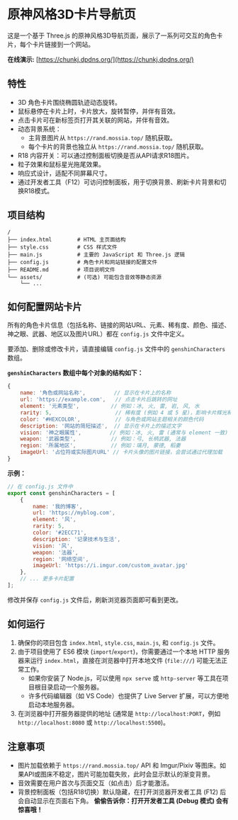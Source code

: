 # 原神风格3D卡片导航页

这是一个基于 Three.js 的原神风格3D导航页面，展示了一系列可交互的角色卡片，每个卡片链接到一个网站。

**在线演示:** [https://chunkj.dpdns.org/](https://chunkj.dpdns.org/)

## 特性

- 3D 角色卡片围绕椭圆轨迹动态旋转。
- 鼠标悬停在卡片上时，卡片放大，旋转暂停，并伴有音效。
- 点击卡片可在新标签页打开其关联的网站，并伴有音效。
- 动态背景系统：
    - 主背景图片从 `https://rand.mossia.top/` 随机获取。
    - 每个卡片的背景也独立从 `https://rand.mossia.top/` 随机获取。
- R18 内容开关：可以通过控制面板切换是否从API请求R18图片。
- 粒子效果和鼠标星光拖尾效果。
- 响应式设计，适配不同屏幕尺寸。
- 通过开发者工具（F12）可访问控制面板，用于切换背景、刷新卡片背景和切换R18模式。

## 项目结构

```
/
├── index.html        # HTML 主页面结构
├── style.css         # CSS 样式文件
├── main.js           # 主要的 JavaScript 和 Three.js 逻辑
├── config.js         # 角色卡片和网站链接的配置文件
├── README.md         # 项目说明文件
└── assets/           # (可选) 可能包含音效等静态资源
    └── ...
```

## 如何配置网站卡片

所有的角色卡片信息（包括名称、链接的网站URL、元素、稀有度、颜色、描述、神之眼、武器、地区以及图片URL）都在 `config.js` 文件中定义。

要添加、删除或修改卡片，请直接编辑 `config.js` 文件中的 `genshinCharacters` 数组。

**`genshinCharacters` 数组中每个对象的结构如下：**

```javascript
{
    name: '角色或网站名称',         // 显示在卡片上的名称
    url: 'https://example.com',   // 点击卡片后跳转的网址
    element: '元素类型',          // 例如：冰, 火, 雷, 岩, 风, 水
    rarity: 5,                    // 稀有度 (例如 4 或 5 星)，影响卡片辉光和样式
    color: '#HEXCOLOR',           // 与角色或网站主题相关的颜色代码
    description: '网站的简短描述',  // 显示在卡片上的描述文字
    vision: '神之眼属性',         // 例如：冰, 火, 雷 (通常与 element 一致)
    weapon: '武器类型',           // 例如：弓, 长柄武器, 法器
    region: '所属地区',           // 例如：璃月, 蒙德, 稻妻
    imageUrl: '占位符或实际图片URL' // 卡片头像的图片链接，会尝试通过代理加载
}
```

**示例：**

```javascript
// 在 config.js 文件中
export const genshinCharacters = [
    {
        name: '我的博客',
        url: 'https://myblog.com',
        element: '风',
        rarity: 5,
        color: '#2ECC71',
        description: '记录技术与生活',
        vision: '风',
        weapon: '法器',
        region: '网络空间',
        imageUrl: 'https://i.imgur.com/custom_avatar.jpg'
    },
    // ... 更多卡片配置
];
```

修改并保存 `config.js` 文件后，刷新浏览器页面即可看到更改。

## 如何运行

1.  确保你的项目包含 `index.html`, `style.css`, `main.js`, 和 `config.js` 文件。
2.  由于项目使用了 ES6 模块 (`import`/`export`)，你需要通过一个本地 HTTP 服务器来运行 `index.html`，直接在浏览器中打开本地文件 (`file:///`) 可能无法正常工作。
    *   如果你安装了 Node.js，可以使用 `npx serve` 或 `http-server` 等工具在项目根目录启动一个服务器。
    *   许多代码编辑器（如 VS Code）也提供了 Live Server 扩展，可以方便地启动本地服务器。
3.  在浏览器中打开服务器提供的地址 (通常是 `http://localhost:PORT`，例如 `http://localhost:8080` 或 `http://localhost:5500`)。

## 注意事项

-   图片加载依赖于 `https://rand.mossia.top/` API 和 Imgur/Pixiv 等图床。如果API或图床不稳定，图片可能加载失败，此时会显示默认的渐变背景。
-   音效需要在用户首次与页面交互（如点击）后才能激活。
-   背景控制面板（包括R18切换）默认隐藏，在打开浏览器开发者工具 (F12) 后会自动显示在页面右下角。 **偷偷告诉你：打开开发者工具 (Debug 模式) 会有惊喜哦！**
